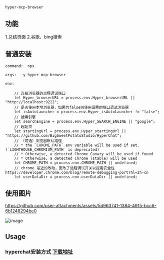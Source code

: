 ```
hyper-mcp-browser
```

## 功能

1.总结页面
2.谷歌、bing搜索

## 普通安装

```
command:  npx

args:  -y hyper-mcp-browser

env:  

    // 连接浏览器的远程调试端口
    let Hyper_browserURL = process.env.Hyper_browserURL || "http://localhost:9222";
    // 是否使用本地浏览器，如果为false则使用设置的端口调试浏览器
    let isAutoLauncher = process.env.Hyper_isAutoLauncher != "false";
    // 搜索引擎
    let searchEngine = process.env.Hyper_SEARCH_ENGINE || "google";
    // 起始页
    let startingUrl = process.env.Hyper_startingUrl || "https://github.com/BigSweetPotatoStudio/HyperChat";
    // （可选）浏览器默认路径
    // * the `CHROME_PATH` env variable will be used if set. (`LIGHTHOUSE_CHROMIUM_PATH` is deprecated)
    // * Otherwise, a detected Chrome Canary will be used if found
    // * Otherwise, a detected Chrome (stable) will be used
    let CHROME_PATH = process.env.CHROME_PATH || undefined;
    // chrome 最近的改动，更改了远程调试开关以提高安全性 https://developer.chrome.com/blog/remote-debugging-port?hl=zh-cn
    let userDataDir = process.env.userDataDir || undefined;
```

## 使用图片


https://github.com/user-attachments/assets/5d963741-1384-4915-bcc6-6b1248294be0

![image](https://github.com/user-attachments/assets/f92221bf-e273-4fdb-aa18-e98f7866dc1d)




## Usage

### hyperchat安装方式  [下载地址](https://github.com/BigSweetPotatoStudio/HyperChat)



